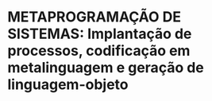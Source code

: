 # METAPROGRAMAÇÃO DE SISTEMAS: Implantação de processos, codificação em metalinguagem e geração de linguagem-objeto
